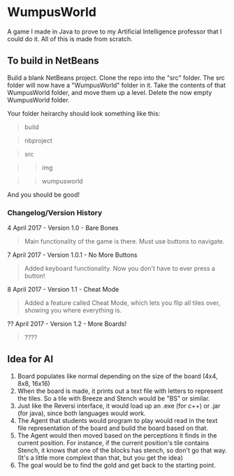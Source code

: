 # WumpusWorld
A game I made in Java to prove to my Artificial Intelligence professor that I could do it.  All of this is made from scratch.

## To build in NetBeans
Build a blank NetBeans project.  Clone the repo into the "src" folder.  The src folder will now have a "WumpusWorld" folder in it.  Take the contents of that WumpusWorld folder, and move them up a level.  Delete the now empty WumpusWorld folder.

Your folder heirarchy should look something like this:

>build

>nbproject

>src

>>img

>>wumpusworld

And you should be good!

### Changelog/Version History
4 April 2017 - Version 1.0 - Bare Bones
>Main functionality of the game is there.  Must use buttons to navigate.

7 April 2017 - Version 1.0.1 - No More Buttons
>Added keyboard functionality.  Now you don't have to ever press a button!

8 April 2017 - Version 1.1 - Cheat Mode
>Added a feature called Cheat Mode, which lets you flip all tiles over, showing you where everything is.

?? April 2017 - Version 1.2 - More Boards!
>????

## Idea for AI
1.  Board populates like normal depending on the size of the board (4x4, 8x8, 16x16)
2.  When the board is made, it prints out a text file with letters to represent the tiles.  So a tile with Breeze and Stench would be "BS" or similar.
3.  Just like the Reversi interface, it would load up an .exe (for c++) or .jar (for java), since both languages would work.
4.  The Agent that students would program to play would read in the text file representation of the board and build the board based on that.
5.  The Agent would then moved based on the perceptions it finds in the current position.  For instance, if the current position's tile contains Stench, it knows that one of the blocks has stench, so don't go that way.  (It's a little more complext than that, but you get the idea)
6.  The goal would be to find the gold and get back to the starting point.
